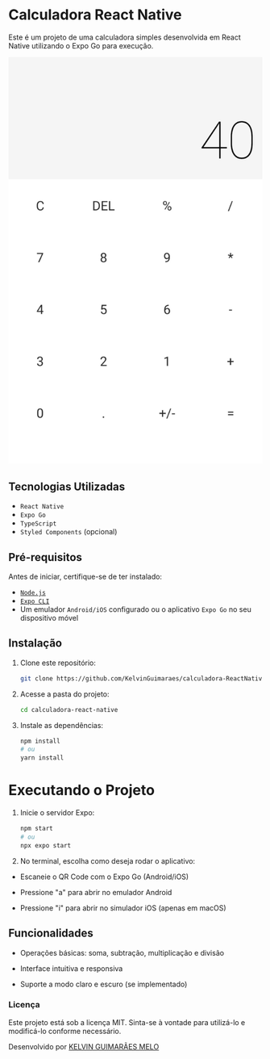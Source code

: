 # Calculadora React Native

Este é um projeto de uma calculadora simples desenvolvida em React Native utilizando o Expo Go para execução.

![Tela da Calculadora](./assets/calculadora.jpeg)

## Tecnologias Utilizadas

- `React Native`
- `Expo Go`
- `TypeScript`
- `Styled Components` (opcional)

## Pré-requisitos

Antes de iniciar, certifique-se de ter instalado:

- [`Node.js`](https://nodejs.org/)
- [`Expo CLI`](https://docs.expo.dev/get-started/installation/)
- Um emulador `Android/iOS` configurado ou o aplicativo `Expo Go` no seu dispositivo móvel

## Instalação

1. Clone este repositório:
   ```bash
   git clone https://github.com/KelvinGuimaraes/calculadora-ReactNative.git
2. Acesse a pasta do projeto:
    ```bash
    cd calculadora-react-native
3. Instale as dependências:
    ```bash
    npm install
    # ou
    yarn install
# Executando o Projeto
 
1. Inicie o servidor Expo:
    ```bash
    npm start
    # ou
    npx expo start
2. No terminal, escolha como deseja rodar o aplicativo:

- Escaneie o QR Code com o Expo Go (Android/iOS)

- Pressione "a" para abrir no emulador Android

- Pressione "i" para abrir no simulador iOS (apenas em macOS)

## Funcionalidades
- Operações básicas: soma, subtração, multiplicação e divisão

- Interface intuitiva e responsiva

- Suporte a modo claro e escuro (se implementado)

### Licença
Este projeto está sob a licença MIT. Sinta-se à vontade para utilizá-lo e modificá-lo conforme necessário.

Desenvolvido por [KELVIN GUIMARÃES MELO](https://github.com/KelvinGuimaraes)